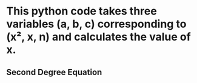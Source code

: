 # This python code takes three variables (a, b, c) corresponding to (x², x, n) and calculates the value of x.


## Second Degree Equation




